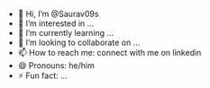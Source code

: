 - 👋 Hi, I’m @Saurav09s
- 👀 I’m interested in ...
- 🌱 I’m currently learning ...
- 💞️ I’m looking to collaborate on ...
- 📫 How to reach me: connect with me on linkedin
- 😄 Pronouns: he/him
- ⚡ Fun fact: ...

<!---
Saurav09s/Saurav09s is a ✨ special ✨ repository because its `README.md` (this file) appears on your GitHub profile.
You can click the Preview link to take a look at your changes.
--->
